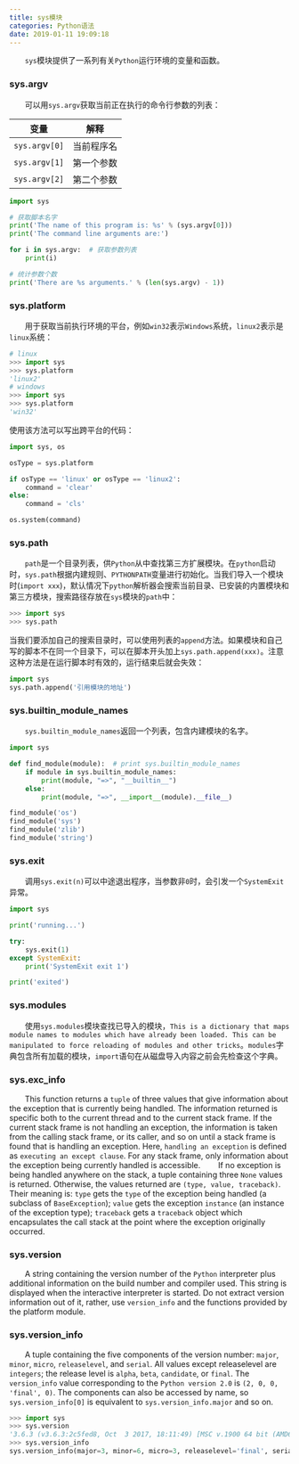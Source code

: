 ```yaml
---
title: sys模块
categories: Python语法
date: 2019-01-11 19:09:18
---
```

&emsp;&emsp;`sys`模块提供了一系列有关`Python`运行环境的变量和函数。<!--more-->

### sys.argv

&emsp;&emsp;可以用`sys.argv`获取当前正在执行的命令行参数的列表：

变量           | 解释
--------------|-----
`sys.argv[0]` | 当前程序名
`sys.argv[1]` | 第一个参数
`sys.argv[2]` | 第二个参数

``` python
import sys

# 获取脚本名字
print('The name of this program is: %s' % (sys.argv[0]))
print('The command line arguments are:')

for i in sys.argv:  # 获取参数列表
    print(i)

# 统计参数个数
print('There are %s arguments.' % (len(sys.argv) - 1))
```

### sys.platform

&emsp;&emsp;用于获取当前执行环境的平台，例如`win32`表示`Windows`系统，`linux2`表示是`linux`系统：

``` python
# linux
>>> import sys
>>> sys.platform
'linux2'
# windows
>>> import sys
>>> sys.platform
'win32'
```

使用该方法可以写出跨平台的代码：

``` python
import sys, os

osType = sys.platform

if osType == 'linux' or osType == 'linux2':
    command = 'clear'
else:
    command = 'cls'

os.system(command)
```

### sys.path

&emsp;&emsp;`path`是一个目录列表，供`Python`从中查找第三方扩展模块。在`python`启动时，`sys.path`根据内建规则、`PYTHONPATH`变量进行初始化。当我们导入一个模块时(`import xxx`)，默认情况下`python`解析器会搜索当前目录、已安装的内置模块和第三方模块，搜索路径存放在`sys`模块的`path`中：

``` python
>>> import sys
>>> sys.path
```

当我们要添加自己的搜索目录时，可以使用列表的`append`方法。如果模块和自己写的脚本不在同一个目录下，可以在脚本开头加上`sys.path.append(xxx)`。注意这种方法是在运行脚本时有效的，运行结束后就会失效：

``` python
import sys
sys.path.append('引用模块的地址')
```

### sys.builtin_module_names

&emsp;&emsp;`sys.builtin_module_names`返回一个列表，包含内建模块的名字。

``` python
import sys

def find_module(module):  # print sys.builtin_module_names
    if module in sys.builtin_module_names:
        print(module, "=>", "__builtin__")
    else:
        print(module, "=>", __import__(module).__file__)

find_module('os')
find_module('sys')
find_module('zlib')
find_module('string')
```

### sys.exit

&emsp;&emsp;调用`sys.exit(n)`可以中途退出程序，当参数非`0`时，会引发一个`SystemExit`异常。

``` python
import sys

print('running...')

try:
    sys.exit(1)
except SystemExit:
    print('SystemExit exit 1')

print('exited')
```

### sys.modules

&emsp;&emsp;使用`sys.modules`模块查找已导入的模块，`This is a dictionary that maps module names to modules which have already been loaded. This can be manipulated to force reloading of modules and other tricks`。`modules`字典包含所有加载的模块，`import`语句在从磁盘导入内容之前会先检查这个字典。

### sys.exc_info

&emsp;&emsp;This function returns a `tuple` of three values that give information about the exception that is currently being handled. The information returned is specific both to the current thread and to the current stack frame. If the current stack frame is not handling an exception, the information is taken from the calling stack frame, or its caller, and so on until a stack frame is found that is handling an exception. Here, `handling an exception` is defined as `executing an except clause`. For any stack frame, only information about the exception being currently handled is accessible.
&emsp;&emsp;If no exception is being handled anywhere on the stack, a tuple containing three `None` values is returned. Otherwise, the values returned are `(type, value, traceback)`. Their meaning is: `type` gets the `type` of the exception being handled (a subclass of `BaseException`); `value` gets the exception `instance` (an instance of the exception type); `traceback` gets a `traceback` object which encapsulates the call stack at the point where the exception originally occurred.

### sys.version

&emsp;&emsp;A string containing the version number of the `Python` interpreter plus additional information on the build number and compiler used. This string is displayed when the interactive interpreter is started. Do not extract version information out of it, rather, use `version_info` and the functions provided by the platform module.

### sys.version_info

&emsp;&emsp;A tuple containing the five components of the version number: `major`, `minor`, `micro`, `releaselevel`, and `serial`. All values except releaselevel are `integers`; the release level is `alpha`, `beta`, `candidate`, or `final`. The `version_info` value corresponding to the `Python version 2.0` is `(2, 0, 0, 'final', 0)`. The components can also be accessed by name, so `sys.version_info[0]` is equivalent to `sys.version_info.major` and so on.

``` python
>>> import sys
>>> sys.version
'3.6.3 (v3.6.3:2c5fed8, Oct  3 2017, 18:11:49) [MSC v.1900 64 bit (AMD64)]'
>>> sys.version_info
sys.version_info(major=3, minor=6, micro=3, releaselevel='final', serial=0)
```